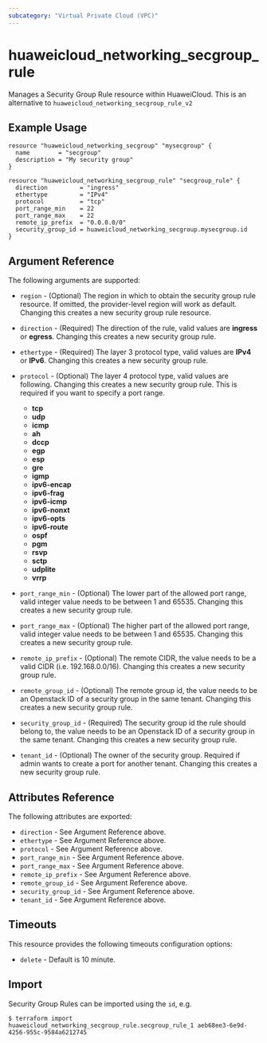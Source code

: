 ```yaml
---
subcategory: "Virtual Private Cloud (VPC)"
---
```


# huaweicloud\_networking\_secgroup\_rule

Manages a Security Group Rule resource within HuaweiCloud.
This is an alternative to `huaweicloud_networking_secgroup_rule_v2`

## Example Usage

```hcl
resource "huaweicloud_networking_secgroup" "mysecgroup" {
  name        = "secgroup"
  description = "My security group"
}

resource "huaweicloud_networking_secgroup_rule" "secgroup_rule" {
  direction         = "ingress"
  ethertype         = "IPv4"
  protocol          = "tcp"
  port_range_min    = 22
  port_range_max    = 22
  remote_ip_prefix  = "0.0.0.0/0"
  security_group_id = huaweicloud_networking_secgroup.mysecgroup.id
}
```

## Argument Reference

The following arguments are supported:

* `region` - (Optional) The region in which to obtain the security group rule resource. If omitted, the provider-level region will work as default. Changing this creates a new security group rule resource.

* `direction` - (Required) The direction of the rule, valid values are __ingress__
    or __egress__. Changing this creates a new security group rule.

* `ethertype` - (Required) The layer 3 protocol type, valid values are __IPv4__
    or __IPv6__. Changing this creates a new security group rule.

* `protocol` - (Optional) The layer 4 protocol type, valid values are following. Changing this creates a new security group rule. This is required if you want to specify a port range.
  * __tcp__
  * __udp__
  * __icmp__
  * __ah__
  * __dccp__
  * __egp__
  * __esp__
  * __gre__
  * __igmp__
  * __ipv6-encap__
  * __ipv6-frag__
  * __ipv6-icmp__
  * __ipv6-nonxt__
  * __ipv6-opts__
  * __ipv6-route__
  * __ospf__
  * __pgm__
  * __rsvp__
  * __sctp__
  * __udplite__
  * __vrrp__

* `port_range_min` - (Optional) The lower part of the allowed port range, valid
    integer value needs to be between 1 and 65535. Changing this creates a new
    security group rule.

* `port_range_max` - (Optional) The higher part of the allowed port range, valid
    integer value needs to be between 1 and 65535. Changing this creates a new
    security group rule.

* `remote_ip_prefix` - (Optional) The remote CIDR, the value needs to be a valid
    CIDR (i.e. 192.168.0.0/16). Changing this creates a new security group rule.

* `remote_group_id` - (Optional) The remote group id, the value needs to be an
    Openstack ID of a security group in the same tenant. Changing this creates
    a new security group rule.

* `security_group_id` - (Required) The security group id the rule should belong
    to, the value needs to be an Openstack ID of a security group in the same
    tenant. Changing this creates a new security group rule.

* `tenant_id` - (Optional) The owner of the security group. Required if admin
    wants to create a port for another tenant. Changing this creates a new
    security group rule.

## Attributes Reference

The following attributes are exported:

* `direction` - See Argument Reference above.
* `ethertype` - See Argument Reference above.
* `protocol` - See Argument Reference above.
* `port_range_min` - See Argument Reference above.
* `port_range_max` - See Argument Reference above.
* `remote_ip_prefix` - See Argument Reference above.
* `remote_group_id` - See Argument Reference above.
* `security_group_id` - See Argument Reference above.
* `tenant_id` - See Argument Reference above.

## Timeouts
This resource provides the following timeouts configuration options:
- `delete` - Default is 10 minute.

## Import

Security Group Rules can be imported using the `id`, e.g.

```
$ terraform import huaweicloud_networking_secgroup_rule.secgroup_rule_1 aeb68ee3-6e9d-4256-955c-9584a6212745
```
